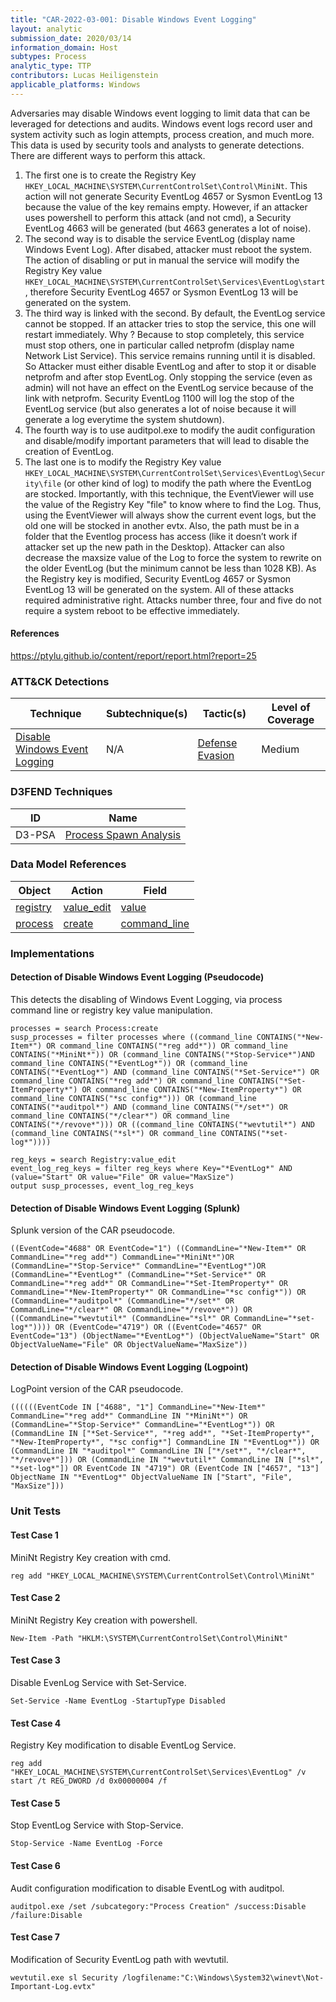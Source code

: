 ```yaml
---
title: "CAR-2022-03-001: Disable Windows Event Logging"
layout: analytic
submission_date: 2020/03/14
information_domain: Host
subtypes: Process
analytic_type: TTP
contributors: Lucas Heiligenstein
applicable_platforms: Windows
---
```



Adversaries may disable Windows event logging to limit data that can be leveraged for detections and audits. Windows event logs record user and system activity such as login attempts, process creation, and much more. This data is used by security tools and analysts to generate detections. There are different ways to perform this attack.
1. The first one is to create the Registry Key `HKEY_LOCAL_MACHINE\SYSTEM\CurrentControlSet\Control\MiniNt`. This action will not generate Security EventLog 4657 or Sysmon EventLog 13 because the value of the key remains empty. However, if an attacker uses powershell to perform this attack (and not cmd), a Security EventLog 4663 will be generated (but 4663 generates a lot of noise).
2. The second way is to disable the service EventLog (display name Windows Event Log). After disabed, attacker must reboot the system. The action of disabling or put in manual the service will modify the Registry Key value `HKEY_LOCAL_MACHINE\SYSTEM\CurrentControlSet\Services\EventLog\start`, therefore Security EventLog 4657 or Sysmon EventLog 13 will be generated on the system.
3. The third way is linked with the second. By default, the EventLog service cannot be stopped. If an attacker tries to stop the service, this one will restart immediately. Why ? Because to stop completely, this service must stop others, one in particular called netprofm (display name Network List Service). This service remains running until it is disabled. So Attacker must either disable EventLog and after to stop it or disable netprofm and after stop EventLog. Only stopping the service (even as admin) will not have an effect on the EventLog service because of the link with netprofm. Security EventLog 1100 will log the stop of the EventLog service (but also generates a lot of noise because it will generate a log everytime the system shutdown).
4. The fourth way is to use auditpol.exe to modify the audit configuration and disable/modify important parameters that will lead to disable the creation of EventLog.
5. The last one is to modify the Registry Key value `HKEY_LOCAL_MACHINE\SYSTEM\CurrentControlSet\Services\EventLog\Security\file` (or other kind of log) to modify the path where the EventLog are stocked. Importantly, with this technique, the EventViewer will use the value of the Registry Key "file" to know where to find the Log. Thus, using the EventViewer will always show the current event logs, but the old one will be stocked in another evtx. Also, the path must be in a folder that the Eventlog process has access (like it doesn’t work if attacker set up the new path in the Desktop). Attacker can also decrease the maxsize value of the Log to force the system to rewrite on the older EventLog (but the minimum cannot be less than 1028 KB). As the Registry key is modified, Security EventLog 4657 or Sysmon EventLog 13 will be generated on the system. All of these attacks required administrative right. Attacks number three, four and five do not require a system reboot to be effective immediately.

#### References
https://ptylu.github.io/content/report/report.html?report=25


### ATT&CK Detections

|Technique|Subtechnique(s)|Tactic(s)|Level of Coverage|
|---|---|---|---|
|[Disable Windows Event Logging](https://attack.mitre.org/techniques/T1562.002/)|N/A|[Defense Evasion](https://attack.mitre.org/tactics/TA0005/)|Medium|


### D3FEND Techniques

|ID|Name|
|---|---| 
|D3-PSA | [Process Spawn Analysis](https://d3fend.mitre.org/technique/d3f:ProcessSpawnAnalysis)| 



### Data Model References

|Object|Action|Field|
|---|---|---|
|[registry](/data_model/registry) | [value_edit](/data_model/registry#value_edit) | [value](/data_model/registry#value) |
|[process](/data_model/process) | [create](/data_model/process#create) | [command_line](/data_model/process#command_line) |



### Implementations

#### Detection of Disable Windows Event Logging (Pseudocode)


This detects the disabling of Windows Event Logging, via process command line or registry key value manipulation.


```
processes = search Process:create
susp_processes = filter processes where ((command_line CONTAINS("*New-Item*") OR command_line CONTAINS("*reg add*")) OR command_line CONTAINS("*MiniNt*")) OR (command_line CONTAINS("*Stop-Service*")AND command_line CONTAINS("*EventLog*")) OR (command_line CONTAINS("*EventLog*") AND (command_line CONTAINS("*Set-Service*") OR command_line CONTAINS("*reg add*") OR command_line CONTAINS("*Set-ItemProperty*") OR command_line CONTAINS("*New-ItemProperty*") OR command_line CONTAINS("*sc config*"))) OR (command_line CONTAINS("*auditpol*") AND (command_line CONTAINS("*/set*") OR command_line CONTAINS("*/clear*") OR command_line CONTAINS("*/revove*"))) OR ((command_line CONTAINS("*wevtutil*") AND (command_line CONTAINS("*sl*") OR command_line CONTAINS("*set-log*"))))

reg_keys = search Registry:value_edit
event_log_reg_keys = filter reg_keys where Key="*EventLog*" AND (value="Start" OR value="File" OR value="MaxSize")
output susp_processes, event_log_reg_keys
```


#### Detection of Disable Windows Event Logging (Splunk)


Splunk version of the CAR pseudocode.


```
((EventCode="4688" OR EventCode="1") ((CommandLine="*New-Item*" OR CommandLine="*reg add*") CommandLine="*MiniNt*")OR (CommandLine="*Stop-Service*" CommandLine="*EventLog*")OR (CommandLine="*EventLog*" (CommandLine="*Set-Service*" OR CommandLine="*reg add*" OR CommandLine="*Set-ItemProperty*" OR CommandLine="*New-ItemProperty*" OR CommandLine="*sc config*")) OR (CommandLine="*auditpol*" (CommandLine="*/set*" OR CommandLine="*/clear*" OR CommandLine="*/revove*")) OR ((CommandLine="*wevtutil*" (CommandLine="*sl*" OR CommandLine="*set-log*")))) OR (EventCode="4719") OR ((EventCode="4657" OR EventCode="13") (ObjectName="*EventLog*") (ObjectValueName="Start" OR ObjectValueName="File" OR ObjectValueName="MaxSize"))
```


#### Detection of Disable Windows Event Logging (Logpoint)


LogPoint version of the CAR pseudocode.


```
((((((EventCode IN ["4688", "1"] CommandLine="*New-Item*" CommandLine="*reg add*" CommandLine IN "*MiniNt*") OR (CommandLine="*Stop-Service*" CommandLine="*EventLog*")) OR (CommandLine IN ["*Set-Service*", "*reg add*", "*Set-ItemProperty*", "*New-ItemProperty*", "*sc config*"] CommandLine IN "*EventLog*")) OR (CommandLine IN "*auditpol*" CommandLine IN ["*/set*", "*/clear*", "*/revove*"])) OR (CommandLine IN "*wevtutil*" CommandLine IN ["*sl*", "*set-log*"]) OR EventCode IN "4719") OR (EventCode IN ["4657", "13"] ObjectName IN "*EventLog*" ObjectValueName IN ["Start", "File", "MaxSize"]))
```



### Unit Tests

#### Test Case 1

MiniNt Registry Key creation with cmd.

```
reg add "HKEY_LOCAL_MACHINE\SYSTEM\CurrentControlSet\Control\MiniNt"
```

#### Test Case 2

MiniNt Registry Key creation with powershell.

```
New-Item -Path "HKLM:\SYSTEM\CurrentControlSet\Control\MiniNt"
```

#### Test Case 3

Disable EvenLog Service with Set-Service.

```
Set-Service -Name EventLog -StartupType Disabled
```

#### Test Case 4

Registry Key modification to disable EventLog Service.

```
reg add "HKEY_LOCAL_MACHINE\SYSTEM\CurrentControlSet\Services\EventLog" /v start /t REG_DWORD /d 0x00000004 /f
```

#### Test Case 5

Stop EventLog Service with Stop-Service.

```
Stop-Service -Name EventLog -Force
```

#### Test Case 6

Audit configuration modification to disable EventLog with auditpol.

```
auditpol.exe /set /subcategory:"Process Creation" /success:Disable /failure:Disable
```

#### Test Case 7

Modification of Security EventLog path with wevtutil.

```
wevtutil.exe sl Security /logfilename:"C:\Windows\System32\winevt\Not-Important-Log.evtx"
```


